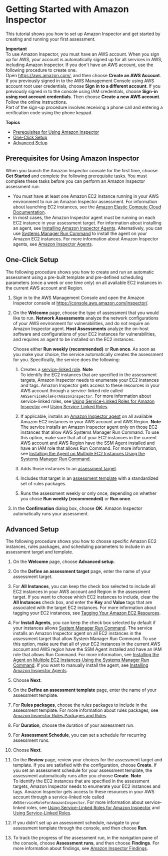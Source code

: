 # Getting Started with Amazon Inspector<a name="inspector_getting-started"></a>

This tutorial shows you how to set up Amazon Inspector and get started by creating and running your first assessment\.

**Important**  
To use Amazon Inspector, you must have an AWS account\. When you sign up for AWS, your account is automatically signed up for all services in AWS, including Amazon Inspector\. If you don't have an AWS account, use the following procedure to create one\.  
Open [https://aws\.amazon\.com/](https://aws.amazon.com/), and then choose **Create an AWS Account**\.  
If you previously signed in to the AWS Management Console using AWS account root user credentials, choose **Sign in to a different account**\. If you previously signed in to the console using IAM credentials, choose **Sign\-in using root account credentials**\. Then choose **Create a new AWS account**\.
Follow the online instructions\.  
Part of the sign\-up procedure involves receiving a phone call and entering a verification code using the phone keypad\.

**Topics**
+ [Prerequisites for Using Amazon Inspector](#pre-requisites)
+ [One\-Click Setup](#inspector_basic-assessment)
+ [Advanced Setup](#inspector_custom-assessment)

## Prerequisites for Using Amazon Inspector<a name="pre-requisites"></a>

When you launch the Amazon Inspector console for the first time, choose **Get Started** and complete the following prerequisite tasks\. You must complete these tasks before you can perform an Amazon Inspector assessment run:
+ You must have at least one Amazon EC2 instance running in your AWS environment to run an Amazon Inspector assessment\. For information about launching EC2 instances, see the [ Amazon Elastic Compute Cloud Documentation](https://aws.amazon.com/documentation/ec2/)\.
+ In most cases, the Amazon Inspector agent must be running on each EC2 instance in your assessment target\. For information about installing an agent, see [Installing Amazon Inspector Agents](inspector_installing-uninstalling-agents.md)\. Alternatively, you can use [Systems Manager Run Command](https://docs.aws.amazon.com/systems-manager/latest/userguide/execute-remote-commands.html) to install the agent on your Amazon EC2 instances\. For more information about Amazon Inspector agents, see [Amazon Inspector Agents](inspector_agents.md)\. 

## One\-Click Setup<a name="inspector_basic-assessment"></a>

The following procedure shows you how to create and run an automatic assessment using a pre\-built template and pre\-defined scheduling parameters \(once a week or one time only\) on all available EC2 instances in the current AWS account and Region\. 

1. Sign in to the AWS Management Console and open the Amazon Inspector console at [https://console\.aws\.amazon\.com/inspector/](https://console.aws.amazon.com/inspector/)\.

1. On the **Welcome** page, choose the type of assessment that you would like to run\. **Network Assessments** analyze the network configurations of your AWS environment for vulnerabilities, and do not require an Amazon Inspector agent\. **Host Assessments** analyze the on\-host software and configurations of your EC2 instances for vulnerabilities, and requires an agent to be installed on the EC2 instances\.

   Choose either **Run weekly \(recommended\)** or **Run once**\. As soon as you make your choice, the service automatically creates the assessment for you\. Specifically, the service does the following: 

   1. Creates a [service\-linked role](inspector_slr.md)\.
**Note**  
To identify the EC2 instances that are specified in the assessment targets, Amazon Inspector needs to enumerate your EC2 instances and tags\. Amazon Inspector gets access to these resources in your AWS account through a service\-linked role called `AWSServiceRoleForAmazonInspector`\. For more information about service\-linked roles, see [Using Service\-Linked Roles for Amazon Inspector](inspector_slr.md) and [Using Service\-Linked Roles](http://docs.aws.amazon.com/IAM/latest/UserGuide/using-service-linked-roles.html)\. 

   1. If applicable, installs an [Amazon Inspector agent](inspector_agents.md) on all available Amazon EC2 instances in your AWS account and AWS Region\. 
**Note**  
The service installs an Amazon Inspector agent only on those EC2 instances that allow AWS Systems Manager Run Command\. To use this option, make sure that all of your EC2 instances in the current AWS account and AWS Region have the SSM Agent installed and have an IAM role that allows Run Command\. For more information, see [Installing the Agent on Multiple EC2 Instances Using the Systems Manager Run Command](inspector_installing-uninstalling-agents.md#install-run-command)\.

   1. Adds those instances to an [assessment target](inspector_applications.md)\.

   1. Includes that target in an [assessment template](inspector_assessments.md) with a standardized set of rules packages\.

   1. Runs the assessment weekly or only once, depending on whether you chose **Run weekly \(recommended\)** or **Run once**\.

1. In the **Confirmation** dialog box, choose **OK**\. Amazon Inspector automatically runs your assessment\. 

## Advanced Setup<a name="inspector_custom-assessment"></a>

The following procedure shows you how to choose specific Amazon EC2 instances, rules packages, and scheduling parameters to include in an assessment target and template\.

1. On the **Welcome** page, choose **Advanced setup**\.

1. On the **Define an assessment target** page, enter the name of your assessment target\. 

1. For **All Instances**, you can keep the check box selected to include all EC2 instances in your AWS account and Region in the assessment target\. If you want to choose which EC2 instances to include, clear the **All Instances** check box, and enter the **Key** and **Value** tags that are associated with the target EC2 instances\. For more information about tagging your EC2 instances, see [ Tagging Your Amazon EC2 Resources](https://docs.aws.amazon.com/AWSEC2/latest/UserGuide/Using_Tags.html)\.

1. For **Install Agents**, you can keep the check box selected by default if your instances allows [System Manager Run Command](https://docs.aws.amazon.com/systems-manager/latest/userguide/execute-remote-commands.html                         )\. The service installs an Amazon Inspector agent on all EC2 instances in the assessment target that allow System Manager Run Command\. To use this option, make sure that all of your EC2 instances in the current AWS account and AWS region have the SSM Agent installed and have an IAM role that allows Run Command\. For more information, see [Installing the Agent on Multiple EC2 Instances Using the Systems Manager Run Command](inspector_installing-uninstalling-agents.md#install-run-command)\. If you want to manually install the agent, see [Installing Amazon Inspector Agents](inspector_installing-uninstalling-agents.md)\.

1. Choose **Next**\.

1. On the **Define an assessment template** page, enter the name of your assessment template\.

1. For **Rules packages**, choose the rules packages to include in the assessment template\. For more information about rules packages, see [Amazon Inspector Rules Packages and Rules](inspector_rule-packages.md)\.

1. For **Duration**, choose the duration of your assessment run\.

1. For **Assessment Schedule**, you can set a schedule for recurring assessment runs\.

1. Choose **Next**\.

1. On the **Review** page, review your choices for the assessment target and template\. If you are satisfied with the configuration, choose **Create**\. If you set an assessment schedule for your assessment template, the assessment automatically runs after you choose **Create**\.
**Note**  
To identify the EC2 instances that are specified in the assessment targets, Amazon Inspector needs to enumerate your EC2 instances and tags\. Amazon Inspector gets access to these resources in your AWS account through a service\-linked role called `AWSServiceRoleForAmazonInspector`\. For more information about service\-linked roles, see [Using Service\-Linked Roles for Amazon Inspector](inspector_slr.md) and [Using Service\-Linked Roles](http://docs.aws.amazon.com/IAM/latest/UserGuide/using-service-linked-roles.html)\. 

1. If you didn't set up an assessment schedule, navigate to your assessment template through the console, and then choose **Run**\.

1. To track the progress of the assessment run, in the navigation pane of the console, choose **Assessment runs**, and then choose **Findings**\. For more information about findings, see [Amazon Inspector Findings](inspector_findings.md)\.